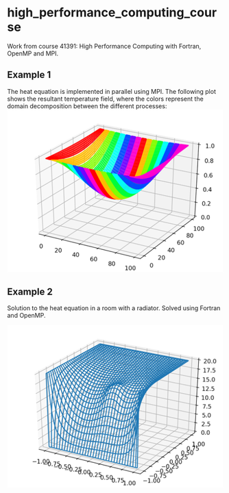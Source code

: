 # high_performance_computing_course
Work from course 41391: High Performance Computing with Fortran, OpenMP and MPI.

## Example 1
The heat equation is implemented in parallel using MPI. The following plot shows the resultant temperature field, where the colors represent the domain decomposition between the different processes:
![Heat equation](https://github.com/jaimeliew1/high_performance_computing_course/blob/master/week3/heat_equation/final.png "Heat Equation")

## Example 2
Solution to the heat equation in a room with a radiator. Solved using Fortran and OpenMP.


![Heat equation](https://github.com/jaimeliew1/high_performance_computing_course/blob/master/week2/assignment2/final.png "Heat Equation")
